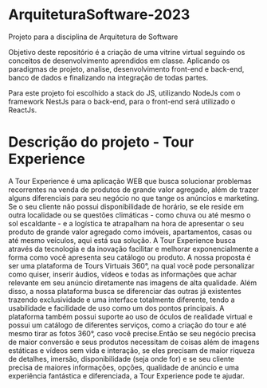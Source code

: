 # ArquiteturaSoftware-2023

Projeto para a disciplina de Arquitetura de Software

Objetivo deste repositório é a criação de uma vitrine virtual seguindo os conceitos de desenvolvimento aprendidos em classe. Aplicando os paradigmas de projeto, analise, desenvolvimento front-end e back-end, banco de dados e finalizando na integração de todas partes.

Para este projeto foi escolhido a stack do JS, utilizando NodeJs com o framework NestJs para o back-end, para o front-end será utilizado o ReactJs.

# Descrição do projeto - Tour Experience

A Tour Experience é uma aplicação WEB que busca solucionar problemas recorrentes na venda de produtos de grande valor agregado, além de trazer alguns diferenciais para seu negócio no que tange os anúncios e marketing. Se o seu cliente não possui disponibilidade de horário, se ele reside em outra localidade ou se questões climáticas - como chuva ou até mesmo o sol escaldante - e a logística te atrapalham na hora de apresentar o seu produto de grande valor agregado como imóveis, apartamentos, casas ou até mesmo veículos, aqui está sua solução. A Tour Experience busca através da tecnologia e da inovação facilitar e melhorar exponencialmente a forma como você apresenta seu catálogo ou produto. A nossa proposta é ser uma plataforma de Tours Virtuais 360°, na qual você pode personalizar como quiser, inserir áudios, vídeos e todas as informações que achar relevante em seu anúncio diretamente nas imagens de alta qualidade. Além disso, a nossa plataforma busca se diferenciar das outras já existentes trazendo exclusividade e uma interface totalmente diferente, tendo a usabilidade e facilidade de uso como um dos pontos principais. A plataforma também possui suporte ao uso de óculos de realidade virtual e possui um catálogo de diferentes serviços, como a criação do tour e até mesmo tirar as fotos 360°, caso você precise.Então se seu negócio precisa de maior conversão e seus produtos necessitam de coisas além de imagens estáticas e vídeos sem vida e interação, se eles precisam de maior riqueza de detalhes, imersão, disponibilidade (seja onde for) e se seu cliente precisa de maiores informações, opções, qualidade de anúncio e uma experiência fantástica e diferenciada, a Tour Experience pode te ajudar. 
